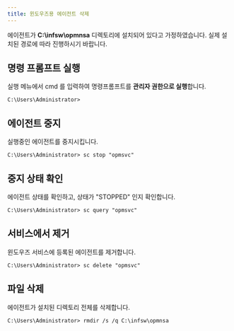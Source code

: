 ```yaml
---
title: 윈도우즈용 에이전트 삭제
---
```


에이전트가 **C:\infsw\opmnsa** 디렉토리에 설치되어 있다고 가정하였습니다. 실제 설치된 경로에 따라 진행하시기 바랍니다.

## 명령 프롬프트 실행

실행 메뉴에서 cmd 를 입력하여 명령프롬프트를 **관리자 권한으로 실행**합니다.

```
C:\Users\Administrator> 
```

## 에이전트 중지

실행중인 에이전트를 중지시킵니다.

```
C:\Users\Administrator> sc stop "opmsvc"

```

## 중지 상태 확인

에이전트 상태를 확인하고, 상태가 "STOPPED" 인지 확인합니다.

```
C:\Users\Administrator> sc query "opmsvc"
```

## 서비스에서 제거

윈도우즈 서비스에 등록된 에이전트를 제거합니다.

```
C:\Users\Administrator> sc delete "opmsvc"
```

## 파일 삭제

에이전트가 설치된 디렉토리 전체를 삭제합니다.

```
C:\Users\Administrator> rmdir /s /q C:\infsw\opmnsa
```

